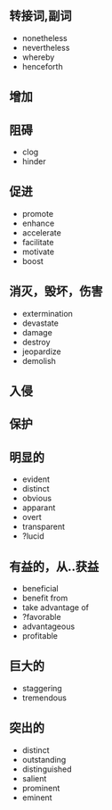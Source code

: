 ## 转接词,副词
* nonetheless
* nevertheless
* whereby
* henceforth


## 增加
## 阻碍
* clog
* hinder
## 促进
* promote
* enhance
* accelerate
* facilitate
* motivate
* boost

## 消灭，毁坏，伤害
* extermination
* devastate
* damage
* destroy
* jeopardize
* demolish

## 入侵
## 保护
## 明显的
* evident 
* distinct 
* obvious 
* apparant 
* overt
* transparent
* ?lucid

## 有益的，从..获益
* beneficial
* benefit from
* take advantage of
* ?favorable
* advantageous
* profitable

## 巨大的
* staggering
* tremendous

## 突出的
* distinct
* outstanding 
* distinguished
* salient
* prominent
* eminent